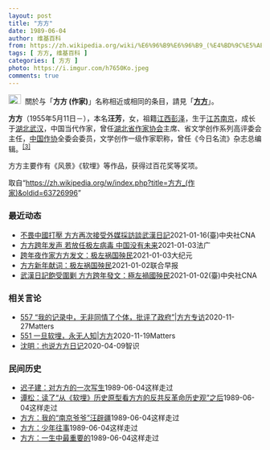 ```yaml
---
layout: post
title: "方方"
date: 1989-06-04
author: 维基百科
from: https://zh.wikipedia.org/wiki/%E6%96%B9%E6%96%B9_(%E4%BD%9C%E5%AE%B6)
tags: [ 方方, 维基百科 ]
categories: [ 方方 ]
photo: https://i.imgur.com/h7650Ko.jpeg
comments: true
---
```

<div class="mw-parser-output"><div role="note" class="hatnote navigation-not-searchable"><a href="/wiki/Wikipedia:%E6%B6%88%E6%AD%A7%E4%B9%89" title="Wikipedia:消歧义"><img alt="Disambig gray.svg" src="//upload.wikimedia.org/wikipedia/commons/thumb/5/5f/Disambig_gray.svg/25px-Disambig_gray.svg.png" decoding="async" width="25" height="19" srcset="//upload.wikimedia.org/wikipedia/commons/thumb/5/5f/Disambig_gray.svg/38px-Disambig_gray.svg.png 1.5x, //upload.wikimedia.org/wikipedia/commons/thumb/5/5f/Disambig_gray.svg/50px-Disambig_gray.svg.png 2x" data-file-width="220" data-file-height="168"></a>&nbsp;&nbsp;關於与「<b>方方 (作家)</b>」名称相近或相同的条目，請見「<b><a href="/wiki/%E6%96%B9%E6%96%B9" class="mw-disambig" title="方方">方方</a></b>」。</div>



<p><b>方方</b>（1955年5月11日<span class="useeditintro" title="Template:BLP editintro">－</span>），本名<b>汪芳</b>，女，祖籍<a href="/wiki/%E6%B1%9F%E8%A5%BF%E7%9C%81" title="江西省">江西</a><a href="/wiki/%E5%BD%AD%E6%B3%BD%E5%8E%BF" title="彭泽县">彭泽</a>，生于<a href="/wiki/%E6%B1%9F%E8%8B%8F%E7%9C%81" title="江苏省">江苏</a><a href="/wiki/%E5%8D%97%E4%BA%AC%E5%B8%82" title="南京市">南京</a>，成长于<a href="/wiki/%E6%B9%96%E5%8C%97%E7%9C%81" title="湖北省">湖北</a><a href="/wiki/%E6%AD%A6%E6%B1%89%E5%B8%82" title="武汉市">武汉</a>，中国当代作家，曾任<a href="/wiki/%E6%B9%96%E5%8C%97%E7%9C%81%E4%BD%9C%E5%AE%B6%E5%8D%8F%E4%BC%9A" title="湖北省作家协会">湖北省作家协会</a>主席、省文学创作系列高评委会主任，<a href="/wiki/%E4%B8%AD%E5%9B%BD%E4%BD%9C%E5%AE%B6%E5%8D%8F%E4%BC%9A" title="中国作家协会">中国作协</a>全委会委员，文学创作一级作家职称，曾任《今日名流》杂志总编辑。<sup id="cite_ref-:0_3-0" class="reference"><a href="#cite_note-:0-3">[3]</a></sup>
</p><p>方方主要作有《风景》《软埋》等作品，获得过百花奖等奖项。
</p>
</div><noscript><img src="//zh.wikipedia.org/wiki/Special:CentralAutoLogin/start?type=1x1" alt="" title="" width="1" height="1" style="border: none; position: absolute;"></noscript>
<div class="printfooter">取自“<a dir="ltr" href="https://zh.wikipedia.org/w/index.php?title=方方_(作家)&amp;oldid=63726996">https://zh.wikipedia.org/w/index.php?title=方方_(作家)&amp;oldid=63726996</a>”</div><div id="recent-news"><h3>最近动态</h3><ul><li><a href="https://nodebe4.github.io/waimei/2021-01-16/%E4%B8%8D%E7%95%8F%E4%B8%AD%E5%9C%8B%E6%89%93%E5%A3%93-%E6%96%B9%E6%96%B9%E5%86%8D%E6%AC%A1%E6%8E%A5%E5%8F%97%E5%A4%96%E5%AA%92%E6%8E%A1%E8%A8%AA%E8%AB%87%E6%AD%A6%E6%BC%A2%E6%97%A5%E8%A8%98" title="不畏中國打壓 方方再次接受外媒採訪談武漢日記—— （中央社台北16日電）武漢肺炎爆發一週年之際，中國作家方方不畏中國打壓，再次接受外媒採訪，談論「武漢日記」。專訪中提到，這本書讓她付出不少代價，...">不畏中國打壓 方方再次接受外媒採訪談武漢日記</a><time>2021-01-16</time><a class="tag">(臺)中央社CNA</a></li>
<li><a href="https://nodebe4.github.io/waimei/2021-01-03/%E6%96%B9%E6%96%B9%E8%B7%A8%E5%B9%B4%E5%8F%91%E5%A3%B0-%E8%8B%A5%E6%94%BE%E4%BB%BB%E6%9E%81%E5%B7%A6%E7%97%85%E6%AF%92-%E4%B8%AD%E5%9B%BD%E6%B2%A1%E6%9C%89%E6%9C%AA%E6%9D%A5" title="方方跨年发声 若放任极左病毒 中国没有未来—— 04/01/2021 - 00:45 武汉封城期间写下『武汉日记』，震撼海内外，却也遭到亲官方势力围攻的作家方方，新旧年交替之际再发声，跨年夜在个...">方方跨年发声 若放任极左病毒 中国没有未来</a><time>2021-01-03</time><a class="tag">法广</a></li>
<li><a href="https://nodebe4.github.io/waimei/2021-01-03/%E8%B7%A8%E5%B9%B4%E5%A4%9C%E4%BD%9C%E5%AE%B6%E6%96%B9%E6%96%B9%E5%8F%91%E6%96%87-%E6%9E%81%E5%B7%A6%E7%A5%B8%E5%9B%BD%E6%AE%83%E6%B0%91" title="跨年夜作家方方发文：极左祸国殃民—— 【大纪元2021年01月03日讯】在中共病毒（武汉肺炎）疫情期间写下武汉“封城日记”而饱受官方势力围剿的中国作家方方，在2020年跨年夜批评极左势力，指“极...">跨年夜作家方方发文：极左祸国殃民</a><time>2021-01-03</time><a class="tag">大纪元</a></li>
<li><a href="https://nodebe4.github.io/waimei/2021-01-02/%E6%96%B9%E6%96%B9%E6%96%B0%E5%B9%B4%E7%8C%AE%E8%AF%8D-%E6%9E%81%E5%B7%A6%E7%A5%B8%E5%9B%BD%E6%AE%83%E6%B0%91" title="方方新年献词：极左祸国殃民—— 因在武汉封城期间写下《武汉日记》饱受批评的中国作家方方，在跨年夜批评极左势力，表示如果放任极左感染社会，中国没有未来。 方方在2020年跨年夜（12月31日）于微...">方方新年献词：极左祸国殃民</a><time>2021-01-02</time><a class="tag">联合早报</a></li>
<li><a href="https://nodebe4.github.io/waimei/2021-01-02/%E6%AD%A6%E6%BC%A2%E6%97%A5%E8%A8%98%E9%A3%BD%E5%8F%97%E5%9C%8D%E5%89%BF-%E6%96%B9%E6%96%B9%E8%B7%A8%E5%B9%B4%E7%99%BC%E6%96%87-%E6%A5%B5%E5%B7%A6%E7%A6%8D%E5%9C%8B%E6%AE%83%E6%B0%91" title="武漢日記飽受圍剿 方方跨年發文：極左禍國殃民—— 疫情期間撰寫「武漢日記」，飽受官方勢力圍剿的中國作家方方，2020年跨年夜透過微博表示，「極左就是中國禍國殃民式的存在」。（中新社） （中央社記...">武漢日記飽受圍剿 方方跨年發文：極左禍國殃民</a><time>2021-01-02</time><a class="tag">(臺)中央社CNA</a></li>
</ul></div><div id="open-opinion"><h3>相关言论</h3><ul><li><a href="https://nodebe4.github.io/opinion/2020-11-27/557-%E6%88%91%E7%9A%84%E8%AE%B0%E5%BD%95%E4%B8%AD-%E6%97%A0%E9%9D%9E%E5%90%8C%E6%83%85%E4%BA%86%E4%B8%AA%E4%BD%93-%E6%89%B9%E8%AF%84%E4%BA%86%E6%94%BF%E5%BA%9C-%E6%96%B9%E6%96%B9%E4%B8%93%E8%AE%BF/" title="野兽爱智慧">557 “我的记录中，无非同情了个体，批评了政府”|方方专访</a><time>2020-11-27</time><a class="tag">Matters</a></li>
<li><a href="https://nodebe4.github.io/opinion/2020-11-19/551-%E4%B8%80%E6%97%A6%E8%BD%AF%E5%9F%8B-%E6%B0%B8%E6%97%A0%E4%BA%BA%E7%9F%A5-%E6%96%B9%E6%96%B9/" title="野兽爱智慧">551 一旦软埋，永无人知|方方</a><time>2020-11-19</time><a class="tag">Matters</a></li>
<li><a href="https://nodebe4.github.io/opinion/2020-04-09/%E6%B2%88%E6%98%8E-%E4%B9%9F%E8%AF%B4%E6%96%B9%E6%96%B9%E6%97%A5%E8%AE%B0/" title="沈明">沈明：也说方方日记</a><time>2020-04-09</time><a class="tag">智识</a></li>
</ul></div><div id="mjls-record"><h3>民间历史</h3><ul><li><a href="https://nodebe4.github.io/mjlsh/1989-06-04/%E8%BF%9F%E5%AD%90%E5%BB%BA-%E5%AF%B9%E6%96%B9%E6%96%B9%E7%9A%84%E4%B8%80%E6%AC%A1%E5%86%99%E7%94%9F/" title="迟子建">迟子建：对方方的一次写生</a><time>1989-06-04</time><a class="tag">这样走过</a></li>
<li><a href="https://nodebe4.github.io/mjlsh/1989-06-04/%E8%B0%AD%E6%9D%BE-%E8%AF%BB%E4%BA%86-%E4%BB%8E-%E8%BD%AF%E5%9F%8B-%E5%8E%86%E5%8F%B2%E5%8E%9F%E5%9E%8B%E7%9C%8B%E6%96%B9%E6%96%B9%E7%9A%84%E5%8F%8D%E5%85%B1%E5%8F%8D%E9%9D%A9%E5%91%BD%E5%8E%86%E5%8F%B2%E8%A7%82-%E4%B9%8B%E5%90%8E/" title="谭松">谭松：读了“从《软埋》历史原型看方方的反共反革命历史观”之后</a><time>1989-06-04</time><a class="tag">这样走过</a></li>
<li><a href="https://nodebe4.github.io/mjlsh/1989-06-04/%E6%96%B9%E6%96%B9-%E6%88%91%E7%9A%84-%E5%8D%97%E4%BA%AC%E7%88%B7%E7%88%B7-%E6%B1%AA%E8%BE%9F%E7%96%86/" title="方方">方方：我的“南京爷爷”汪辟疆</a><time>1989-06-04</time><a class="tag">这样走过</a></li>
<li><a href="https://nodebe4.github.io/mjlsh/1989-06-04/%E6%96%B9%E6%96%B9-%E5%B0%91%E5%B9%B4%E5%BE%80%E4%BA%8B/" title="方方">方方：少年往事</a><time>1989-06-04</time><a class="tag">这样走过</a></li>
<li><a href="https://nodebe4.github.io/mjlsh/1989-06-04/%E6%96%B9%E6%96%B9-%E4%B8%80%E7%94%9F%E4%B8%AD%E6%9C%80%E9%87%8D%E8%A6%81%E7%9A%84/" title="方方">方方：一生中最重要的</a><time>1989-06-04</time><a class="tag">这样走过</a></li>
</ul></div>